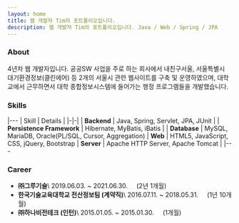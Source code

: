 ```yaml
---
layout: home
title: 웹 개발자 Tim의 포트폴리오입니다.
description: 웹 개발자 Tim의 포트폴리오입니다. Java / Web / Spring / JPA
---
```


### About
4년차 웹 개발자입니다. 공공SW 사업을 주로 하는 회사에서 내친구서울, 서울특별시 대기환경정보(클린에어) 등 2개의 서울시 관련 웹사이트를 구축 및 운영하였으며, 대학교에서 근무하면서 대학 종합정보시스템에 들어가는 행정 프로그램들을 개발했습니다.

### Skills

|---
| Skill | Details | 
|-|-|
| **Backend** | Java, Spring, Servlet, JPA, JUnit |
| **Persistence Framework** | Hibernate, MyBatis, iBatis |
| **Database** | MySQL, MariaDB, Oracle(PL/SQL, Cursor, Aggregation)
| **Web** | HTML5, JavaScript, CSS, jQuery, Bootstrap
| **Server** | Apache HTTP Server, Apache Tomcat |
|---


### Career
* **㈜그루기술**\\
2019.06.03. ~ 2021.06.30.
	&nbsp;&nbsp;&nbsp;&nbsp;(2년 1개월)
* **한국기술교육대학교 전산정보팀 (계약직)**\\
2016.07.11. ~ 2018.05.31.
	&nbsp;&nbsp;&nbsp;&nbsp;(1년 10개월)
* **㈜하나비전테크 (인턴)**\\
2015.01.05. ~ 2015.01.30.
	&nbsp;&nbsp;&nbsp;&nbsp;(1개월)
